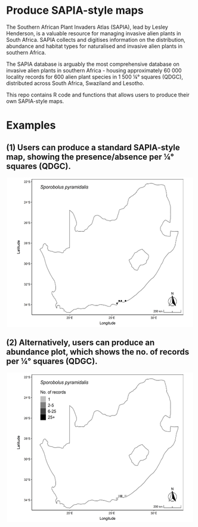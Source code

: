 # Produce SAPIA-style maps 

The Southern African Plant Invaders Atlas (SAPIA), lead by Lesley Henderson, is a valuable resource for managing invasive alien plants in South Africa. SAPIA collects and digitises information on the distribution, abundance and habitat types for naturalised and invasive alien plants in southern Africa. 

The SAPIA database is arguably the most comprehensive database on invasive alien plants in southern Africa - housing approximately 60 000 locality records for 600 alien plant species in 1 500 ¼° squares (QDGC), distributed across South Africa, Swaziland and Lesotho. 

This repo contains R code and functions that allows users to produce their own SAPIA-style maps. 

# Examples

## (1) Users can produce a standard SAPIA-style map, showing the presence/absence per ¼° squares (QDGC). 

<p align="center"> 
<img src="https://github.com/guysutton/sapia_type_maps/blob/master/figures/spo_pyr_pres_map.png" align="center" width="500" height="400">
</p>

## (2) Alternatively, users can produce an abundance plot, which shows the no. of records per ¼° squares (QDGC).

<p align="center"> 
<img src="https://github.com/guysutton/sapia_type_maps/blob/master/figures/spo_pyr_abun_map.png" align="center" width="500" height="400">
</p>
